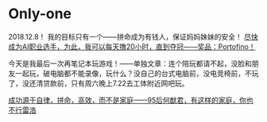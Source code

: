 # Only-one
2018.12.8！
我的目标只有一个——拼命成为有钱人，保证妈妈妹妹的安全！
<a href="https://github.com/AISWZ/Only-one/blob/master/homePage/SSFSWZ">尽快成为AI职业选手，为此，我可以每天撸20小时，直到夺冠——奖品：Portofino！</a>

今天是我最后一次再笔记本玩游戏！——单独文章：连个陪玩都请不起，没脸和朋友一起玩，破电脑都不能录像，玩什么？没自己的台式电脑前，没电竞椅前，不玩了，没还清贷款前，只有周六晚上7.22去工体附近网吧玩。

<a href="https://mp.weixin.qq.com/s/VsiQ8vqaZttKSYVDMf0TeA">成功源于自律，拼命，高效，而不是家庭——95后何猷君，有这样的家庭，你也不行雷浩</a>
